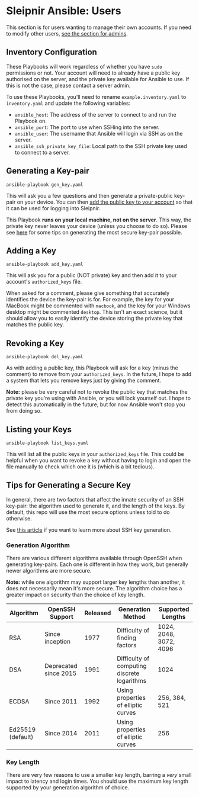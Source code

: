 # Sleipnir Ansible: Users

This section is for users wanting to manage their own accounts. If you need to modify other users, [see the section for admins](admin/README.md).

## Inventory Configuration

These Playbooks will work regardless of whether you have `sudo` permissions or not. Your account will need to already have a public key authorised on the server, and the private key available for Ansible to use. If this is not the case, please contact a server admin.

To use these Playbooks, you'll need to rename `example.inventory.yaml` to `inventory.yaml` and update the following variables:

- `ansible_host`: The address of the server to connect to and run the Playbook on.
- `ansible_port`: The port to use when SSHing into the server.
- `ansible_user`: The username that Ansible will login via SSH as on the server.
- `ansible_ssh_private_key_file`: Local path to the SSH private key used to connect to a server.

## Generating a Key-pair

```shell
ansible-playbook gen_key.yaml
```

This will ask you a few questions and then generate a private-public key-pair on your device. You can then [add the public key to your account](#adding-a-key) so that it can be used for logging into Sleipnir.

This Playbook **runs on your local machine, not on the server**. This way, the private key never leaves your device (unless you choose to do so). Please see [here](#tips-for-generating-a-secure-key) for some tips on generating the most secure key-pair possible.

## Adding a Key

```shell
ansible-playbook add_key.yaml
```

This will ask you for a public (NOT private) key and then add it to your account's `authorized_keys` file. 

When asked for a comment, please give something that accurately identifies the device the key-pair is for. For example, the key for your MacBook might be commented with `macbook`, and the key for your Windows desktop might be commented `desktop`. This isn't an exact science, but it should allow you to easily identify the device storing the private key that matches the public key.

## Revoking a Key

```shell
ansible-playbook del_key.yaml
```

As with adding a public key, this Playbook will ask for a key (minus the comment) to remove from your `authorized_keys`. In the future, I hope to add a system that lets you remove keys just by giving the comment.

**Note:** please be very careful not to revoke the public key that matches the private key you're using with Ansible, or you will lock yourself out. I hope to detect this automatically in the future, but for now Ansible won't stop you from doing so.

## Listing your Keys

```shell
ansible-playbook list_keys.yaml
```

This will list all the public keys in your `authorized_keys` file. This could be helpful when you want to revoke a key without having to login and open the file manually to check which one it is (which is a bit tedious).

## Tips for Generating a Secure Key

In general, there are two factors that affect the innate security of an SSH key-pair: the algorithm used to generate it, and the length of the keys. By default, this repo will use the most secure options unless told to do otherwise.

See [this article](https://www.ssh.com/academy/ssh/keygen#choosing-an-algorithm-and-key-size) if you want to learn more about SSH key generation.

### Generation Algorithm

There are various different algorithms available through OpenSSH when generating key-pairs. Each one is different in how they work, but generally newer algorithms are more secure.

**Note:** while one algorithm may support larger key lengths than another, it does not necessarily mean it's more secure. The algorithm choice has a greater impact on security than the choice of key length.

| Algorithm         | OpenSSH Support       | Released | Generation Method                           | Supported Lengths      |
|-------------------|-----------------------|----------|---------------------------------------------|------------------------|
| RSA               | Since inception       | 1977     | Difficulty of finding factors               | 1024, 2048, 3072, 4096 |
| DSA               | Deprecated since 2015 | 1991     | Difficulty of computing discrete logarithms | 1024                   |
| ECDSA             | Since 2011            | 1992     | Using properties of elliptic curves         | 256, 384, 521          |
| Ed25519 (default) | Since 2014            | 2011     | Using properties of elliptic curves         | 256                    |

### Key Length

There are very few reasons to use a smaller key length, barring a *very* small impact to latency and login times. You should use the maximum key length supported by your generation algorithm of choice.